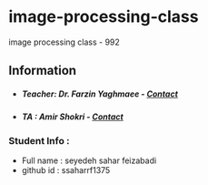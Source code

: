 # image-processing-class

image processing class - 992

## Information

- ##### Teacher: Dr. Farzin Yaghmaee - [Contact](mailto:f_yaghmaee@semnan.ac.ir)
- ##### TA : Amir Shokri - [Contact](mailto:amirsh.nll@gmail.com)

### Student Info :

- Full name : seyedeh sahar feizabadi
- github id : ssaharrf1375
